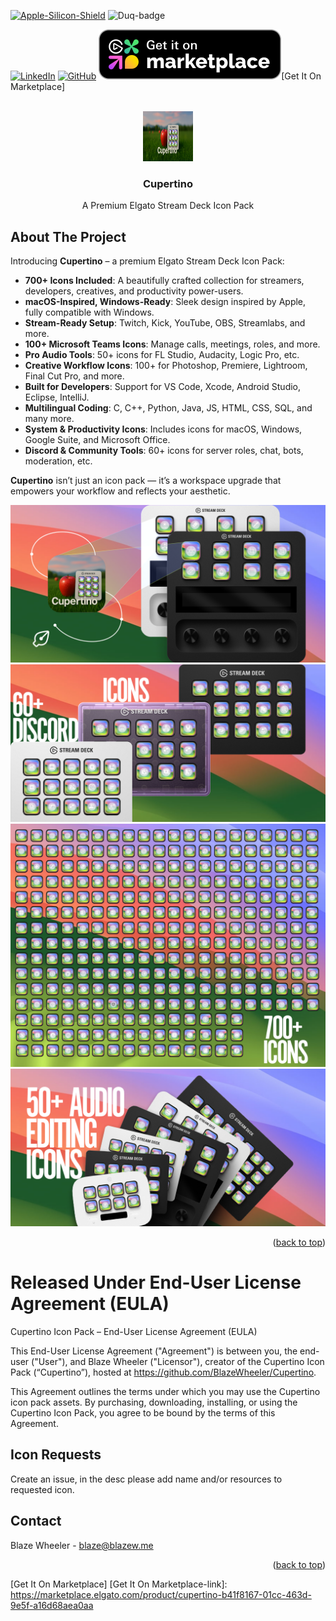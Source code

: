 

<!-- PROJECT SHIELDS -->
[![Apple-Silicon-Shield]][Apple-Silicon-Shield-url]
![Duq-badge](https://custom-icon-badges.demolab.com/badge/-Duquesne%20University-ba0c2f?style=for-the-badge&logo=duquesne_dukes_logo1)

[![LinkedIn][linkedin-shield]][linkedin-url]
[![GitHub][GitHub-shield]][GitHub-url]
![Get It On Marketplace](assets/marketplace-dark.svg)[Get It On Marketplace]


<!-- PROJECT LOGO -->
<br />
<div align="center">
  <a href="
">
    <img src="https://github.com/BlazeWheeler/Cupertino/blob/main/assets/thubmnail.png" alt="Logo" width="80" height="80">
  </a>

  <h3 align="center">Cupertino</h3>


  <p align="center">
   A Premium Elgato Stream Deck Icon Pack
    <br />
    </div>

<!-- ABOUT THE Icon Pack -->
## About The Project

Introducing **Cupertino** – a premium Elgato Stream Deck Icon Pack:

- **700+ Icons Included**: A beautifully crafted collection for streamers, developers, creatives, and productivity power-users.
- **macOS-Inspired, Windows-Ready**: Sleek design inspired by Apple, fully compatible with Windows.
- **Stream-Ready Setup**: Twitch, Kick, YouTube, OBS, Streamlabs, and more.
- **100+ Microsoft Teams Icons**: Manage calls, meetings, roles, and more.
- **Pro Audio Tools**: 50+ icons for FL Studio, Audacity, Logic Pro, etc.
- **Creative Workflow Icons**: 100+ for Photoshop, Premiere, Lightroom, Final Cut Pro, and more.
- **Built for Developers**: Support for VS Code, Xcode, Android Studio, Eclipse, IntelliJ.
- **Multilingual Coding**: C, C++, Python, Java, JS, HTML, CSS, SQL, and many more.
- **System & Productivity Icons**: Includes icons for macOS, Windows, Google Suite, and Microsoft Office.
- **Discord & Community Tools**: 60+ icons for server roles, chat, bots, moderation, etc.

**Cupertino** isn’t just an icon pack — it’s a workspace upgrade that empowers your workflow and reflects your aesthetic.

![App Preview](assets/preview-1.png)
![App Preview](assets/preview-2.png)
![App Preview](assets/preview_3.png)
![App Preview](assets/preview-4.png)

<p align="right">(<a href="#readme-top">back to top</a>)</p>





<!-- LICENSE -->

# Released Under End-User License Agreement (EULA)

Cupertino Icon Pack – End-User License Agreement (EULA)



This End-User License Agreement ("Agreement") is between you, the end-user ("User"), and Blaze Wheeler ("Licensor"), creator of the Cupertino Icon Pack (“Cupertino”), hosted at https://github.com/BlazeWheeler/Cupertino.

This Agreement outlines the terms under which you may use the Cupertino icon pack assets. By purchasing, downloading, installing, or using the Cupertino Icon Pack, you agree to be bound by the terms of this Agreement.

<!-- CONTACT -->

<!-- CONTACT -->
## Icon Requests
Create an issue, in the desc please add name and/or resources to requested icon.




## Contact

Blaze Wheeler  - blaze@blazew.me

<p align="right">(<a href="#readme-top">back to top</a>)</p>

<!-- MARKDOWN LINKS & IMAGES -->
[Get It On Marketplace]
[Get It On Marketplace-link]: https://marketplace.elgato.com/product/cupertino-b41f8167-01cc-463d-9e5f-a16d68aea0aa

[Apple-Silicon-Shield]: https://img.shields.io/badge/Apple-Silicon_M2-999999?style=for-the-badge&logo=apple&logoColor=white
[Apple-Silicon-Shield-url]: https://support.apple.com/en-us/HT211814

[license-shield]: https://img.shields.io/badge/License-Apache%202.0-orange?style=for-the-badge&logo=
[license-url]:https://www.apache.org/licenses/LICENSE-2.0
[linkedin-shield]: https://img.shields.io/badge/-LinkedIn-black.svg?style=for-the-badge&logo=linkedin&colorB=555

[linkedin-url]:https://www.linkedin.com/in/blaze-wheeler-8306a2223/
[GitHub-shield]: 	https://img.shields.io/badge/GitHub-100000?style=for-the-badge&logo=github&logoColor=white
[GitHub-url]: https://github.com/blazeWheeler
[product-screenshot]: images/screenshot.png

[HTML-url]: https://www.w3schools.com/howto/howto_make_a_website.asp
[HTML-badge]: https://img.shields.io/badge/HTML5-E34F26.svg?style=for-the-badge&logo=HTML5&logoColor=white
[CSS-url]: https://www.w3schools.com/css/
[CSS-badge]: https://img.shields.io/badge/CSS3-1572B6.svg?style=for-the-badge&logo=CSS3&logoColor=white

[Javascript-url]: https://www.w3schools.com/js/
[JavaScript-badge]: https://img.shields.io/badge/JavaScript-F7DF1E.svg?style=for-the-badge&logo=JavaScript&logoColor=black

[PHP-url]: https://www.php.net/docs.php
[PHP-badge]: https://img.shields.io/badge/PHP-777BB4.svg?style=for-the-badge&logo=PHP&logoColor=white

[Telegram-url]: https://core.telegram.org/bots/api
[Telegram-badge]: https://img.shields.io/badge/Telegram%20API-26A5E4.svg?style=for-the-badge&logo=Telegram&logoColor=white

[Duq-url]: https://duq.edu
[Duq-badge]:(https://custom-icon-badges.demolab.com/badge/-Duquesne%20University-ba0c2f?style=for-the-badge&logo=duquesne_dukes_logo1)
